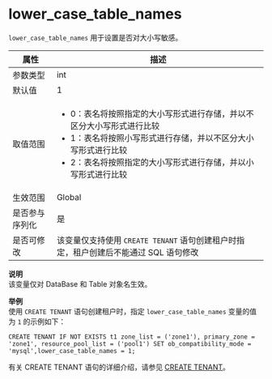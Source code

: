 lower_case_table_names 
===========================================

`lower_case_table_names` 用于设置是否对大小写敏感。


| **属性**  |                                                                                                   **描述**                                                                                                    |
|---------|-------------------------------------------------------------------------------------------------------------------------------------------------------------------------------------------------------------|
| 参数类型    | int                                                                                                                                                                                                         |
| 默认值     | 1                                                                                                                                                                                                           |
| 取值范围    | <ul><li> 0：表名将按照指定的大小写形式进行存储，并以不区分大小写形式进行比较 </li><li> 1：表名将按照小写形式进行存储，并以不区分大小写形式进行比较 </li><li> 2：表名将按照指定的大小写形式进行存储，并以小写形式进行比较</li></ul>    |
| 生效范围    | Global                                                                                                                                                                                                      |
| 是否参与序列化 | 是                                                                                                                                                                                                           |
| 是否可修改   | 该变量仅支持使用 `CREATE TENANT` 语句创建租户时指定，租户创建后不能通过 SQL 语句修改                                                                                                                                                                  |

**说明**  
该变量仅对 DataBase 和 Table 对象名生效。

**举例**  
使用 `CREATE TENANT` 语句创建租户时，指定 `lower_case_table_names` 变量的值为 `1` 的示例如下：



    CREATE TENANT IF NOT EXISTS t1 zone_list = ('zone1'), primary_zone = 'zone1', resource_pool_list = ('pool1') SET ob_compatibility_mode = 'mysql',lower_case_table_names = 1;

有关 CREATE TENANT 语句的详细介绍，请参见 [CREATE TENANT](../../10.sql-reference/5.sql-statement/21.sql-statements-create-tenant.md)。
